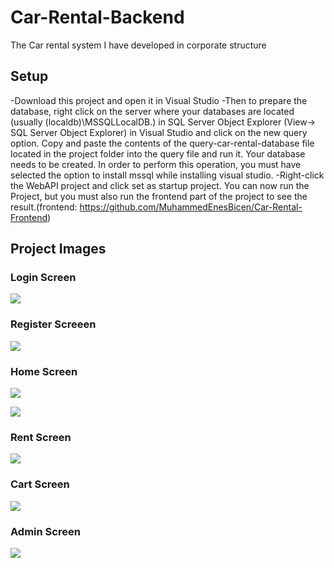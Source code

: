 # Car-Rental-Backend
The Car rental system I have developed in corporate structure


## Setup

-Download this project and open it in Visual Studio
-Then to prepare the database, right click on the server where your databases are located (usually (localdb)\MSSQLLocalDB.) in SQL Server Object Explorer (View-> SQL Server Object Explorer) in Visual Studio and click on the new query option. Copy and paste the contents of the query-car-rental-database file located in the project folder into the query file and run it. Your database needs to be created. In order to perform this operation, you must have selected the option to install mssql while installing visual studio.
-Right-click the WebAPI project and click set as startup project. You can now run the Project, but you must also run the frontend part of the project to see the result.(frontend: https://github.com/MuhammedEnesBicen/Car-Rental-Frontend)

## Project Images

### Login Screen
![](https://github.com/MuhammedEnesBicen/Car-Rental-Backend/blob/master/images/1.png)

### Register Screeen
![](https://github.com/MuhammedEnesBicen/Car-Rental-Backend/blob/master/images/2.png)

### Home Screen
![](https://github.com/MuhammedEnesBicen/Car-Rental-Backend/blob/master/images/3.png)

![](https://github.com/MuhammedEnesBicen/Car-Rental-Backend/blob/master/images/4.png)

### Rent Screen
![](https://github.com/MuhammedEnesBicen/Car-Rental-Backend/blob/master/images/5.png)

### Cart Screen
![](https://github.com/MuhammedEnesBicen/Car-Rental-Backend/blob/master/images/6.png)

### Admin Screen
![](https://github.com/MuhammedEnesBicen/Car-Rental-Backend/blob/master/images/7.png)
